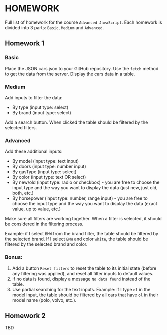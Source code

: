 # HOMEWORK

Full list of homework for the course `Advanced JavaScript`. Each homework is divided into 3 parts: `Basic`, `Medium` and `Advanced`.

## Homework 1



### Basic
Place the JSON cars.json to your GitHub repository. Use the `fetch` method to get the data from the server. Display the cars data in a table.

### Medium

Add inputs to filter the data:
- By type (input type: select)
- By brand (input type: select)

Add a search button. When clicked the table should be filtered by the selected filters.

### Advanced
Add these additional inputs:

- By model (input type: text input)
- By doors (input type: number input)
- By gasType (input type: select)
- By color (input type: text OR select)
- By new/old (input type: radio or checkbox) - you are free to choose the input type and the way you want to display the data (just new, just old, both, etc.)
- By horsepower (input type: number, range input) - you are free to choose the input type and the way you want to display the data (exact value, up to value, etc.)

Make sure all filters are working together. When a filter is selected, it should be considered in the filtering process.

Example: if I select `BMW` from the brand filter, the table should be filtered by the selected brand. If I select `BMW` and color `white`, the table should be filtered by the selected brand and color.

### Bonus:
1. Add a button `Reset filters` to reset the table to its initial state (before any filtering was applied), and reset all filter inputs to default values.
2. If no data is found, display a message `No data found` instead of the table.
3. Use partial searching for the text inputs. Example: if I type `ol` in the model input, the table should be filtered by all cars that have `ol` in their model name (polo, volvo, etc.).

## Homework 2
TBD
